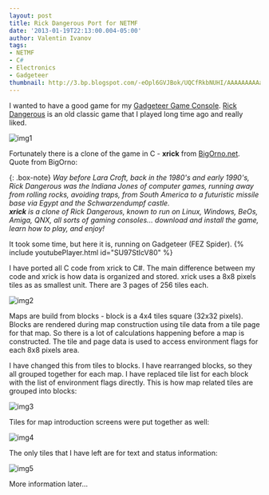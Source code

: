 ```yaml
---
layout: post
title: Rick Dangerous Port for NETMF
date: '2013-01-19T22:13:00.004-05:00'
author: Valentin Ivanov
tags:
- NETMF
- C#
- Electronics
- Gadgeteer
thumbnail: http://3.bp.blogspot.com/-eOpl6GVJBok/UQCfRkbNUHI/AAAAAAAAAaE/c42NTRjK8CQ/s72-c/splash.bmp
---
```

I wanted to have a good game for my [Gadgeteer Game Console](https://www.breakcontinue.com/2012/06/gadgeteer-game-console-using-wii.html). [Rick Dangerous](https://en.wikipedia.org/wiki/Rick_Dangerous) is an old classic game that I played long time ago and really liked.

![img1](https://3.bp.blogspot.com/-eOpl6GVJBok/UQCfRkbNUHI/AAAAAAAAAaE/c42NTRjK8CQ/s1600/splash.bmp)

Fortunately there is a clone of the game in C - **xrick** from [BigOrno.net](https://bigorno.net/xrick). Quote from BigOrno:

{: .box-note}
_Way before Lara Croft, back in the 1980's and early 1990's, Rick Dangerous was the Indiana Jones of computer games, running away from rolling rocks, avoiding traps, from South America to a futuristic missile base via Egypt and the Schwarzendumpf castle._  
_**xrick** is a clone of Rick Dangerous, known to run on Linux, Windows, BeOs, Amiga, QNX, all sorts of gaming consoles... download and install the game, learn how to play, and enjoy!_

It took some time, but here it is, running on Gadgeteer (FEZ Spider).
{% include youtubePlayer.html id="SU97StIcV80" %}

I have ported all C code from xrick to C#. The main difference between my code and xrick is how data is organized and stored. xrick uses a 8x8 pixels tiles as as smallest unit. There are 3 pages of 256 tiles each.

![img2](https://1.bp.blogspot.com/-wg7EwyANstk/UQChxMxmEWI/AAAAAAAAAaU/i4nlch5Emsg/s1600/rick1tiles.png)

Maps are build from blocks - block is a 4x4 tiles square (32x32 pixels). Blocks are rendered during map construction using tile data from a tile page for that map. So there is a lot of calculations happening before a map is constructed. The tile and page data is used to access environment flags for each 8x8 pixels area.

I have changed this from tiles to blocks. I have rearranged blocks, so they all grouped together for each map. I have replaced tile list for each block with the list of environment flags directly. This is how map related tiles are grouped into blocks:

![img3](https://1.bp.blogspot.com/-Oo3swz0E99I/UQCjb9KEzVI/AAAAAAAAAak/2Oy51hrcNso/s1600/blockmap.bmp)

Tiles for map introduction screens were put together as well:

![img4](https://3.bp.blogspot.com/-dgEjUwrkL8w/UQCmBfu7ffI/AAAAAAAAAbk/IlJUjOvjuLc/s1600/intro.bmp)

The only tiles that I have left are for text and status information:

![img5](https://1.bp.blogspot.com/-S4zT0g6Uzfg/UQCjyWMNg1I/AAAAAAAAAas/X2fl3k0W67c/s1600/font.bmp)

More information later...
